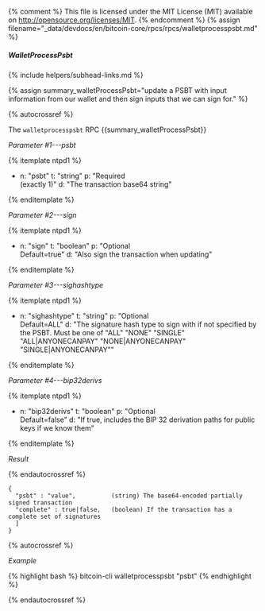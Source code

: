 {% comment %}
This file is licensed under the MIT License (MIT) available on
http://opensource.org/licenses/MIT.
{% endcomment %}
{% assign filename="_data/devdocs/en/bitcoin-core/rpcs/rpcs/walletprocesspsbt.md" %}

##### WalletProcessPsbt
{% include helpers/subhead-links.md %}

{% assign summary_walletProcessPsbt="update a PSBT with input information from our wallet and then sign inputs that we can sign for." %}

{% autocrossref %}

The `walletprocesspsbt` RPC {{summary_walletProcessPsbt}}

*Parameter #1---psbt*

{% itemplate ntpd1 %}
- n: "psbt"
  t: "string"
  p: "Required<br>(exactly 1)"
  d: "The transaction base64 string"

{% enditemplate %}

*Parameter #2---sign*

{% itemplate ntpd1 %}
- n: "sign"
  t: "boolean"
  p: "Optional<br>Default=true"
  d: "Also sign the transaction when updating"

{% enditemplate %}

*Parameter #3---sighashtype*

{% itemplate ntpd1 %}
- n: "sighashtype"
  t: "string"
  p: "Optional<br>Default=ALL"
  d: "The signature hash type to sign with if not specified by the PSBT. Must be one of
       \"ALL\"
       \"NONE\"
       \"SINGLE\"
       \"ALL|ANYONECANPAY\"
       \"NONE|ANYONECANPAY\"
       \"SINGLE|ANYONECANPAY\""

{% enditemplate %}

*Parameter #4---bip32derivs*

{% itemplate ntpd1 %}
- n: "bip32derivs"
  t: "boolean"
  p: "Optional<br>Default=false"
  d: "If true, includes the BIP 32 derivation paths for public keys if we know them"

{% enditemplate %}

*Result*

{% endautocrossref %}

    {
      "psbt" : "value",          (string) The base64-encoded partially signed transaction
      "complete" : true|false,   (boolean) If the transaction has a complete set of signatures
      ]
    }

{% autocrossref %}

*Example*

{% highlight bash %}
bitcoin-cli walletprocesspsbt "psbt"
{% endhighlight %}

{% endautocrossref %}
